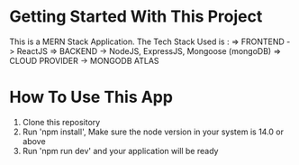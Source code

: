 # Getting Started With This Project

This is a MERN Stack Application. 
The Tech Stack Used is : 
=> FRONTEND -> ReactJS
=> BACKEND -> NodeJS, ExpressJS, Mongoose (mongoDB)
=> CLOUD PROVIDER -> MONGODB ATLAS

# How To Use This App

1) Clone this repository
2) Run 'npm install', Make sure the node version in your system is 14.0 or above
3) Run 'npm run dev' and your application will be ready
